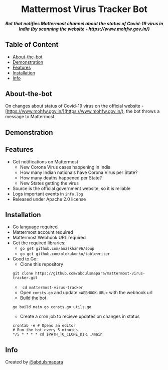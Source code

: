 <p align="center">
	<h1 align="center">Mattermost Virus Tracker Bot</h1>
	<h5 align="center">Bot that notifies Mattermost channel about the status of Covid-19 virus in India (by scanning the website - https://www.mohfw.gov.in/)</h5>
</p>


## Table of Content
- [About-the-bot](#about-the-bot)
- [Demonstration](#demonstration)
- [Features](#features)
- [Installation](#installation)
- [Info](#info)


## About-the-bot

On changes about status of Covid-19 virus on the official website - [https://www.mohfw.gov.in/](https://www.mohfw.gov.in/), the bot throws a message to Mattermost.

## Demonstration

## Features

- Get notifications on Mattermost
	* New Corona Virus cases happening in India
	* How many Indian nationals have Corona Virus per State?
	* How many deaths happened per State?
	* New States getting the virus
- Source is the official government website, so it is reliable
- Logs important events in ```info.log```
- Released under Apache 2.0 license

## Installation

- Go language required
- Mattermost account required
- Mattermost Webhook URL required
- Get the required libraries:
	* ```go get github.com/anaskhan96/soup```
	* ```go get github.com/olekukonko/tablewriter```
- Good to Go:
	* Clone this repository
    ``` 
    git clone https://github.com/abdulsmapara/mattermost-virus-tracker.git
    ```
	* ``` cd mattermost-virus-tracker```
	* Open ```consts.go``` and update ```<WEBHOOK-URL>``` with the webhook url
	* Build the bot
	```
	go build main.go consts.go utils.go
	```
	* Create a cron job to recieve updates on changes in status
	``` 
	crontab -e # Opens an editor
	# Run the bot every 5 minutes
	*/5 * * * * cd $PATH_TO_CLONE_DIR;./main
	```

## Info

Created by [@abdulsmapara](https://github.com/abdulsmapara)

